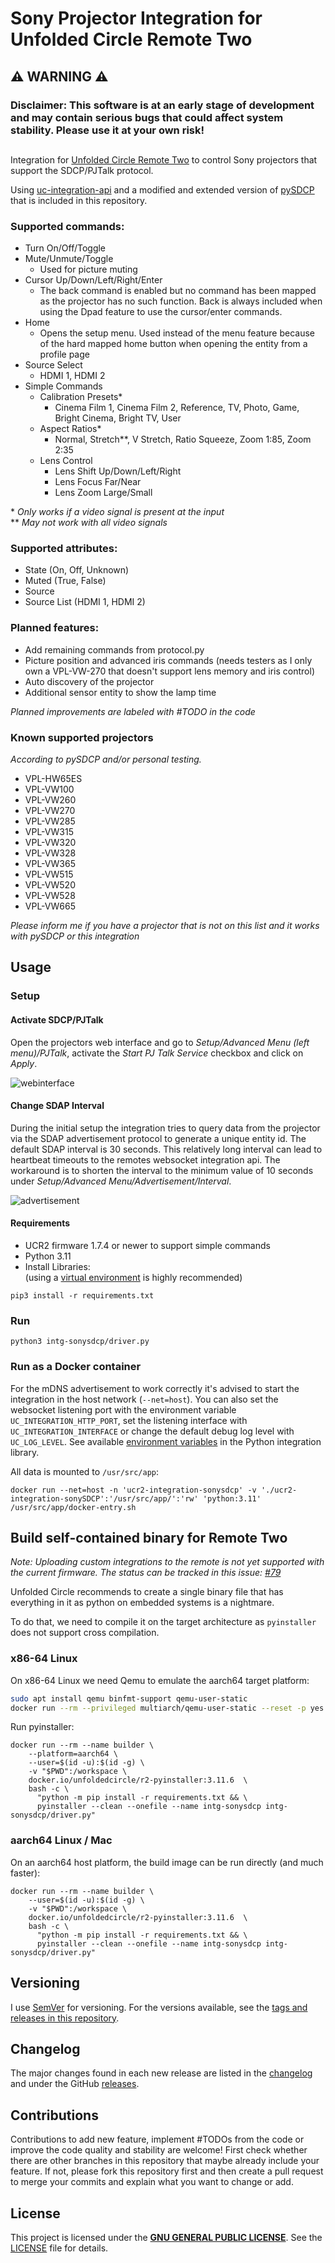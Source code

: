 # Sony Projector Integration for Unfolded Circle Remote Two

## ⚠️ WARNING ⚠️

### Disclaimer: This software is at an early stage of development and may contain serious bugs that could affect system stability. Please use it at your own risk!

##

Integration for [Unfolded Circle Remote Two](https://unfoldedcircle.com) to control Sony projectors that support the SDCP/PJTalk protocol.

Using [uc-integration-api](https://github.com/aitatoi/integration-python-library)
and a modified and extended version of [pySDCP](https://github.com/Galala7/pySDCP) that is included in this repository.
<!--  #TODO If all commands from protocol.py have been implemented into pySDCP as separate commands create a upstream pull request and remove pySDCP files when it has been merged  -->

### Supported commands:

- Turn On/Off/Toggle
- Mute/Unmute/Toggle
    - Used for picture muting
- Cursor Up/Down/Left/Right/Enter
    - The back command is enabled but no command has been mapped as the projector has no such function. Back is always included when using the Dpad feature to use the cursor/enter commands.
- Home
    - Opens the setup menu. Used instead of the menu feature because of the hard mapped home button when opening the entity from a profile page
- Source Select
  - HDMI 1, HDMI 2
- Simple Commands
  - Calibration Presets*
    - Cinema Film 1, Cinema Film 2, Reference, TV, Photo, Game, Bright Cinema, Bright TV, User
  - Aspect Ratios*
    - Normal, Stretch**, V Stretch, Ratio Squeeze, Zoom 1:85, Zoom 2:35
  - Lens Control
    - Lens Shift Up/Down/Left/Right
    - Lens Focus Far/Near
    - Lens Zoom Large/Small

\* _Only works if a video signal is present at the input_ \
\** _May not work with all video signals_

### Supported attributes:

- State (On, Off, Unknown)
- Muted (True, False)
- Source
- Source List (HDMI 1, HDMI 2)

### Planned features:

- Add remaining commands from protocol.py
- Picture position and advanced iris commands (needs testers as I only own a VPL-VW-270 that doesn't support lens memory and iris control)
- Auto discovery of the projector
- Additional sensor entity to show the lamp time

*Planned improvements are labeled with #TODO in the code*

### Known supported projectors

*According to pySDCP and/or personal testing.*

- VPL-HW65ES
- VPL-VW100
- VPL-VW260
- VPL-VW270
- VPL-VW285
- VPL-VW315
- VPL-VW320
- VPL-VW328
- VPL-VW365
- VPL-VW515
- VPL-VW520
- VPL-VW528
- VPL-VW665

*Please inform me if you have a projector that is not on this list and it works with pySDCP or this integration*

## Usage

### Setup

#### Activate SDCP/PJTalk

Open the projectors web interface and go to _Setup/Advanced Menu (left menu)/PJTalk_, activate the *Start PJ Talk Service* checkbox and click on _Apply_.

![webinterface](webinterface.png)

#### Change SDAP Interval

During the initial setup the integration tries to query data from the projector via the SDAP advertisement protocol to generate a unique entity id. The default SDAP interval is 30 seconds. This relatively long interval can lead to heartbeat timeouts to the remotes websocket integration api. The workaround is to shorten the interval to the minimum value of 10 seconds under _Setup/Advanced Menu/Advertisement/Interval_.

![advertisement](advertisement.png)

#### Requirements

- UCR2 firmware 1.7.4 or newer to support simple commands
- Python 3.11
- Install Libraries:  
  (using a [virtual environment](https://docs.python.org/3/library/venv.html) is highly recommended)

```shell
pip3 install -r requirements.txt
```

### Run

```shell
python3 intg-sonysdcp/driver.py
```

### Run as a Docker container

For the mDNS advertisement to work correctly it's advised to start the integration in the host network (`--net=host`). You can also set the websocket listening port with the environment variable `UC_INTEGRATION_HTTP_PORT`, set the listening interface with `UC_INTEGRATION_INTERFACE` or change the default debug log level with `UC_LOG_LEVEL`. See available [environment variables](https://github.com/unfoldedcircle/integration-python-library#environment-variables)
in the Python integration library.

All data is mounted to `/usr/src/app`:

```shell
docker run --net=host -n 'ucr2-integration-sonysdcp' -v './ucr2-integration-sonySDCP':'/usr/src/app/':'rw' 'python:3.11' /usr/src/app/docker-entry.sh
```

## Build self-contained binary for Remote Two

*Note: Uploading custom integrations to the remote is not yet supported with the current firmware. The status can be tracked in this issue: [#79](https://github.com/unfoldedcircle/feature-and-bug-tracker/issues/79)*

Unfolded Circle recommends to create a single binary file that has everything in it as python on embedded systems is a nightmare.

To do that, we need to compile it on the target architecture as `pyinstaller` does not support cross compilation.

### x86-64 Linux

On x86-64 Linux we need Qemu to emulate the aarch64 target platform:

```bash
sudo apt install qemu binfmt-support qemu-user-static
docker run --rm --privileged multiarch/qemu-user-static --reset -p yes
```

Run pyinstaller:

```shell
docker run --rm --name builder \
    --platform=aarch64 \
    --user=$(id -u):$(id -g) \
    -v "$PWD":/workspace \
    docker.io/unfoldedcircle/r2-pyinstaller:3.11.6  \
    bash -c \
      "python -m pip install -r requirements.txt && \
      pyinstaller --clean --onefile --name intg-sonysdcp intg-sonysdcp/driver.py"
```

### aarch64 Linux / Mac

On an aarch64 host platform, the build image can be run directly (and much faster):

```shell
docker run --rm --name builder \
    --user=$(id -u):$(id -g) \
    -v "$PWD":/workspace \
    docker.io/unfoldedcircle/r2-pyinstaller:3.11.6  \
    bash -c \
      "python -m pip install -r requirements.txt && \
      pyinstaller --clean --onefile --name intg-sonysdcp intg-sonysdcp/driver.py"
```

## Versioning

I use [SemVer](http://semver.org/) for versioning. For the versions available, see the
[tags and releases in this repository](https://github.com/kennymc-c/ucr2-integration-sonySDCP/releases).

## Changelog

The major changes found in each new release are listed in the [changelog](CHANGELOG.md)
and under the GitHub [releases](/releases).

## Contributions

Contributions to add new feature, implement #TODOs from the code or improve the code quality and stability are welcome! First check whether there are other branches in this repository that maybe already include your feature. If not, please fork this repository first and then create a pull request to merge your commits and explain what you want to change or add.

## License

This project is licensed under the [**GNU GENERAL PUBLIC LICENSE**](https://choosealicense.com/licenses/gpl-3.0/).
See the [LICENSE](LICENSE) file for details.
